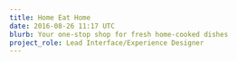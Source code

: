 ```yaml
---
title: Home Eat Home
date: 2016-08-26 11:17 UTC
blurb: Your one-stop shop for fresh home-cooked dishes
project_role: Lead Interface/Experience Designer
---
```


